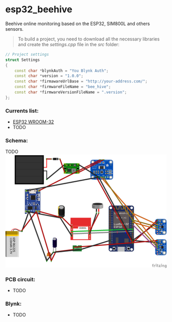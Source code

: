 # esp32_beehive
Beehive online monitoring based on the ESP32, SIM800L and others sensors.

> To build a project, you need to download all the necessary libraries and create the *settings.cpp* file in the *src* folder:
```c++
// Project settings
struct Settings
{
    const char *blynkAuth = "You Blynk Auth";
    const char *version = "1.0.0";
    const char *firmawareUrlBase = "http://your-address.com/";
    const char *firmwareFileName = "bee_hive";
    const char *firmwareVersionFileName = ".version";
};
```

### Currents list:

* [ESP32 WROOM-32](https://www.aliexpress.com/item/ESP32-ESP-32-ESP32S-ESP-32S-CP2102-Wireless-WiFi-Bluetooth-Development-Board-Micro-USB-Dual-Core/32867696371.html)
* TODO

### Schema:
TODO
![Schema](https://github.com/vitzaoral/esp32_beehive/blob/master/schema/schema.png)

### PCB circuit:
* TODO

### Blynk:
* TODO
